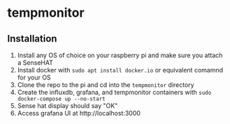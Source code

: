 # tempmonitor

## Installation

1. Install any OS of choice on your raspberry pi and make sure you attach a SenseHAT
2. Install docker with `sudo apt install docker.io` or equivalent comamnd for your OS
3. Clone the repo to the pi and cd into the `tempmonitor` directory
4. Create the influxdb, grafana, and tempmonitor containers with `sudo docker-compose up --no-start`
6. Sense hat display should say "OK"
7. Access grafana UI at http://localhost:3000
